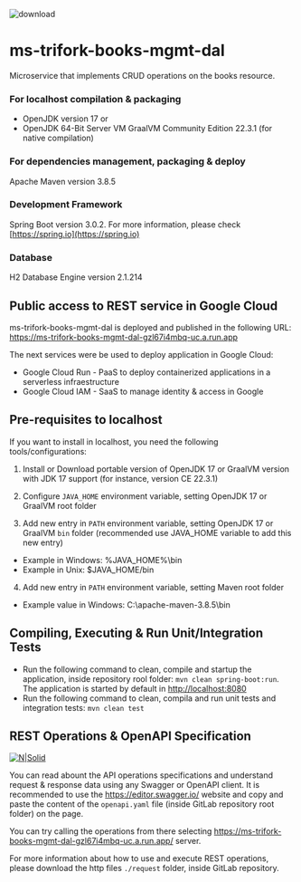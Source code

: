 ![download](https://user-images.githubusercontent.com/26800918/215619561-91cd4cbf-cef5-4116-9c96-c1c5fd3110bc.png)

# ms-trifork-books-mgmt-dal
Microservice that implements CRUD operations on the books resource.

### For localhost compilation & packaging

- OpenJDK version 17 or
- OpenJDK 64-Bit Server VM GraalVM Community Edition 22.3.1 (for native compilation)

### For dependencies management, packaging & deploy

Apache Maven version 3.8.5

### Development Framework

Spring Boot version 3.0.2. For more information, please check [https://spring.io](https://spring.io)

### Database

H2 Database Engine version 2.1.214

## Public access to REST service in Google Cloud

ms-trifork-books-mgmt-dal is deployed and published in the following URL: [https://ms-trifork-books-mgmt-dal-gzl67i4mbq-uc.a.run.app
](https://ms-trifork-books-mgmt-dal-gzl67i4mbq-uc.a.run.app)

The next services were be used to deploy application in Google Cloud:

- Google Cloud Run - PaaS to deploy containerized applications in a serverless infraestructure
- Google Cloud IAM - SaaS to manage identity & access in Google

## Pre-requisites to localhost

If you want to install in localhost, you need the following tools/configurations:

1) Install or Download portable version of OpenJDK 17 or GraalVM version with JDK 17 support (for instance, version CE 22.3.1)

2) Configure `JAVA_HOME` environment variable, setting OpenJDK 17 or GraalVM root folder

3) Add new entry in `PATH` environment variable, setting OpenJDK 17 or GraalVM `bin` folder (recommended use JAVA_HOME variable to add this new entry)

- Example in Windows: %JAVA_HOME%\bin
- Example in Unix: $JAVA_HOME/bin

4) Add new entry in `PATH` environment variable, setting Maven root folder

- Example value in Windows: C:\apache-maven-3.8.5\bin

## Compiling, Executing & Run Unit/Integration Tests

- Run the following command to clean, compile and startup the application, inside repository rool folder: `mvn clean spring-boot:run`. The application is started by default in [http://localhost:8080](http://localhost:8080)
- Run the following command to clean, compila and run unit tests and integration tests: `mvn clean test`

## REST Operations & OpenAPI Specification 
[![N|Solid](https://img.stackshare.io/service/3417/thumb_retina_pIea9Ji0.png)](https://editor.swagger.io/)

You can read abount the API operations specifications and understand request & response data using any Swagger or OpenAPI client. It is recommended to use the https://editor.swagger.io/ website and copy and paste the content of the `openapi.yaml` file (inside GitLab repository root folder) on the page.

You can try calling the operations from there selecting https://ms-trifork-books-mgmt-dal-gzl67i4mbq-uc.a.run.app/ server.

For more information about how to use and execute REST operations, please download the http files `./request` folder, inside GitLab repository.
